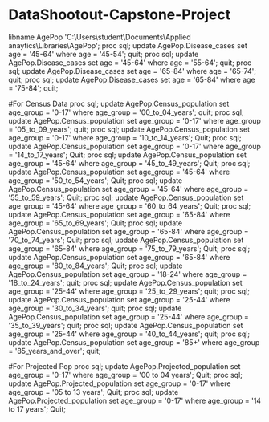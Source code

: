 # DataShootout-Capstone-Project
libname AgePop 'C:\Users\student\Documents\Applied anaytics\Libraries\AgePop';
proc sql;
update AgePop.Disease_cases
set age = '45-64'
where age = '45-54';
quit;
proc sql;
update AgePop.Disease_cases
set age = '45-64'
where age = '55-64';
quit;
proc sql;
update AgePop.Disease_cases
set age = '65-84'
where age = '65-74';
quit;
proc sql;
update AgePop.Disease_cases
set age = '65-84'
where age = '75-84';
quit;

#For Census Data
proc sql;
update AgePop.Census_population
set age_group = '0-17'
where age_group = '00_to_04_years';
quit;
proc sql;
update AgePop.Census_population
set age_group = '0-17'
where age_group = '05_to_09_years';
quit;
proc sql;
update AgePop.Census_population
set age_group = '0-17'
where age_group = '10_to_14_years';
Quit;
proc sql;
update AgePop.Census_population
set age_group = '0-17'
where age_group = '14_to_17_years';
Quit;
proc sql;
update AgePop.Census_population
set age_group = '45-64'
where age_group = '45_to_49_years';
Quit;
proc sql;
update AgePop.Census_population
set age_group = '45-64'
where age_group = '50_to_54_years';
Quit;
proc sql;
update AgePop.Census_population
set age_group = '45-64'
where age_group = '55_to_59_years';
Quit;
proc sql;
update AgePop.Census_population
set age_group = '45-64'
where age_group = '60_to_64_years';
Quit;
proc sql;
update AgePop.Census_population
set age_group = '65-84'
where age_group = '65_to_69_years';
Quit;
proc sql;
update AgePop.Census_population
set age_group = '65-84'
where age_group = '70_to_74_years';
Quit;
proc sql;
update AgePop.Census_population
set age_group = '65-84'
where age_group = '75_to_79_years';
Quit;
proc sql;
update AgePop.Census_population
set age_group = '65-84'
where age_group = '80_to_84_years';
Quit;
proc sql;
update AgePop.Census_population
set age_group = '18-24'
where age_group = '18_to_24_years';
quit;
proc sql;
update AgePop.Census_population
set age_group = '25-44'
where age_group = '25_to_29_years';
quit;
proc sql;
update AgePop.Census_population
set age_group = '25-44'
where age_group = '30_to_34_years';
quit;
proc sql;
update AgePop.Census_population
set age_group = '25-44'
where age_group = '35_to_39_years';
quit;
proc sql;
update AgePop.Census_population
set age_group = '25-44'
where age_group = '40_to_44_years';
quit;
proc sql;
update AgePop.Census_population
set age_group = '85+'
where age_group = '85_years_and_over';
quit;

#For Projected Pop
proc sql;
update AgePop.Projected_population
set age_group = '0-17'
where age_group = '00 to 04 years';
Quit;
proc sql;
update AgePop.Projected_population
set age_group = '0-17'
where age_group = '05 to 13 years';
Quit;
proc sql;
update AgePop.Projected_population
set age_group = '0-17'
where age_group = '14 to 17 years';
Quit;





